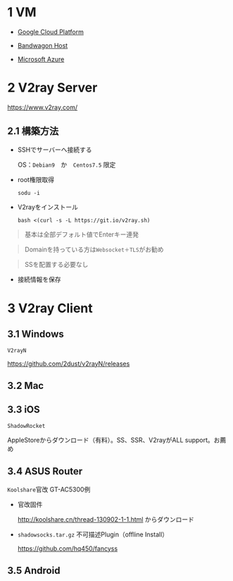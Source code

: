 # 1 VM
- [Google Cloud Platform](https://cloud.google.com/free/?hl=ja)

- [Bandwagon Host](https://bwh88.net/clientarea.php)

- [Microsoft Azure](https://azure.microsoft.com)

# 2 V2ray Server
https://www.v2ray.com/

## 2.1 構築方法
- SSHでサーバーへ接続する

  OS：`Debian9`　か　`Centos7.5` 限定

- root権限取得

  `sodu -i`

- V2rayをインストール

  `bash <(curl -s -L https://git.io/v2ray.sh)`

>基本は全部デフォルト値でEnterキー連発

>Domainを持っている方は`Websocket＋TLS`がお勧め

>SSを配置する必要なし

- 接続情報を保存


# 3 V2ray Client #
## 3.1 Windows ##
`V2rayN`

https://github.com/2dust/v2rayN/releases

## 3.2 Mac ##


## 3.3 iOS ##
`ShadowRocket`

AppleStoreからダウンロード（有料）。SS、SSR、V2rayがALL support。お薦め

## 3.4 ASUS Router ##
`Koolshare`官改 GT-AC5300例

- 官改固件

  http://koolshare.cn/thread-130902-1-1.html
  からダウンロード

- `shadowsocks.tar.gz` 不可描述Plugin（offline Install）

  https://github.com/hq450/fancyss


## 3.5 Android ##




